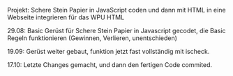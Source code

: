 Projekt: Schere Stein Papier in JavaScript coden und dann mit HTML in eine Webseite integrieren für das WPU HTML

29.08: Basic Gerüst für Schere Stein Papier in Javascript gecodet, die Basic Regeln funktionieren (Gewinnen, Verlieren, unentschieden)

19.09: Gerüst weiter gebaut, funktion jetzt fast vollständig mit ischeck.

17.10: Letzte Changes gemacht, und dann den fertigen Code commited.
